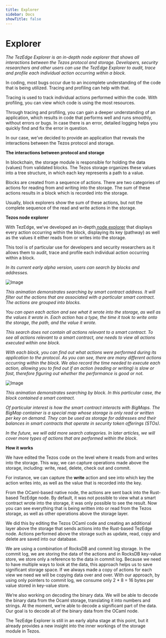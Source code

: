 ```yaml
---
title: Explorer
sidebar: Docs
showTitle: false
---
```


# Explorer

*The TezEdge Explorer is an in-depth node explorer that shows all interactions between the Tezos protocol and storage. Developers, security researchers and other users can use the TezEdge Explorer to audit, trace and profile each individual action occurring within a block.*

In coding, most bugs occur due to an incomplete understanding of the code that is being utilized. Tracing and profiling can help with that.

Tracing is used to track individual actions performed within the code. With profiling, you can view which code is using the most resources.

Through tracing and profiling, you can gain a deeper understanding of an application, which results in code that performs well and runs smoothly, without errors or bugs. In case there is an error, detailed logging helps you quickly find and fix the error in question.

In our case, we’ve decided to provide an application that reveals the interactions between the Tezos protocol and storage.

**The interactions between protocol and storage**

In blockchain, the storage module is responsible for holding the data (values) from validated blocks. The Tezos storage organizes these values into a tree structure, in which each key represents a path to a value.

Blocks are created from a sequence of actions. There are two categories of actions for reading from and writing into the storage. The sum of these actions results in a block which is recorded into the storage.

Usually, block explorers show the sum of these actions, but not the complete sequence of the read and write actions in the storage.

**Tezos node explorer**

With TezEdge, we’ve developed an in-depth[ node explorer](http://tezedge.com) that displays every action occurring within the block, displaying its key (pathway) as well as the values it either reads from or writes into the storage.

This tool is of particular use for developers and security researchers as it allows them to audit, trace and profile each individual action occurring within a block.

_In its current early alpha version, users can search by blocks and addresses._

![Image](../../static/images/Explorer1.gif "Image")

_This animation demonstrates searching by smart contract address. It will filter out the actions that are associated with a particular smart contract. The actions are grouped into blocks._

_You can open each action and see what it wrote into the storage, as well as the values it wrote in. Each action has a type, the time it took to write onto the storage, the path, and the value it wrote._

_This search does not contain all actions relevant to a smart contract. To see all actions relevant to a smart contract, one needs to view all actions executed within one block._

_With each block, you can find out what actions were performed during its application to the protocol. As you can see, there are many different actions occurring within the block. We also record the time needed to execute each action, allowing you to find out if an action (reading or writing) is slow or fast, therefore figuring out whether the performance is good or not._

![Image](../../static/images/Explorer2.gif "Image")

_This animation demonstrates searching by block. In this particular case, the block contained a smart contract._

_Of particular interest is how the smart contract interacts with _BigMaps_. The BigMap container is a special map whose storage is only read or written per key on demand. They can be used as storage for addresses and their balances in smart contracts that operate in security token offerings (STOs)._

_In the future, we will add more search categories. In later articles, we will cover more types of actions that are performed within the block._

**How it works**

We have edited the Tezos code on the level where it reads from and writes into the storage. This way, we can capture operations made above the storage, including: write, read, delete, check out and commit.

For instance, we can capture the **write** action and see into which key the action writes into, as well as the value that is recorded into the key.

From the OCaml-based native node, the actions are sent back into the Rust-based TezEdge node. By default, it was not possible to view what a smart contract wrote into the storage, it was only possible to see the result. Now you can see everything that is being written into or read from the Tezos storage, as well as other operations above the storage layer.

We did this by editing the Tezos OCaml code and creating an additional layer above the storage that sends actions into the Rust-based TezEdge node. Actions performed above the storage such as update, read, copy and delete are saved into our database.

We are using a combination of RocksDB and commit log storage. In the commit log, we are storing the data of the actions and in RocksDB key-value store, we store only a reference to the data in commit log. Because we need to have multiple ways to look at the data, this approach helps us to save significant storage space. If we always made a copy of actions for each view we need we will be copying data over and over. With our approach, by using only pointers to commit log, we consume only 2 * 8 = 16 bytes per value stored in key-value store.

We’re also working on decoding the binary data. We will be able to decode the binary data from the Ocaml storage, translating it into numbers and strings. At the moment, we’re able to decode a significant part of the data. Our goal is to decode all of the binary data from the OCaml node.

The TezEdge Explorer is still in an early alpha stage at this point, but it already provides a new insight into the inner workings of the storage module in Tezos.
